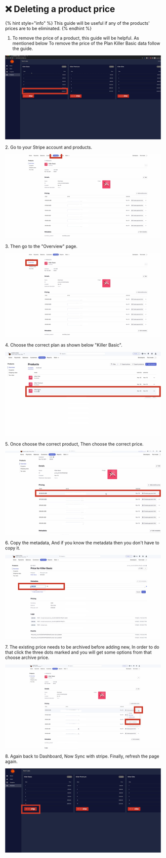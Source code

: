 # ❌ Deleting a product price

{% hint style="info" %}
This guide will be useful if any of the products' prices are to be eliminated.
{% endhint %}

1. To remove the price of a product, this guide will be helpful. As mentioned below To remove the price of the Plan Killer Basic data follow the guide.&#x20;

![](<../.gitbook/assets/Untitled design (24).png>)

2\. Go to your Stripe account and products.

![](<../.gitbook/assets/Untitled design (2) (2).png>)

3\. Then go to the "Overview" page.&#x20;

![](<../.gitbook/assets/Untitled design (1).png>)

4\. Choose the correct plan as shown below "Killer Basic".

![](<../.gitbook/assets/Untitled design (3) (6).png>)

5\. Once choose the correct product, Then choose the correct price.&#x20;

![](<../.gitbook/assets/Untitled design (4) (12).png>)

6\. Copy the metadata, And if you know the metadata then you don't have to copy it.&#x20;

![](<../.gitbook/assets/Untitled design (5) (5).png>)

7\. The existing price needs to be archived before adding new, In order to do that click the three dots marked and you will get some options from that choose archive price.&#x20;

![](<../.gitbook/assets/Untitled design (7) (5).png>)

8\. Again back to Dashboard, Now Sync with stripe. Finally, refresh the page again.&#x20;

![](<../.gitbook/assets/1 (2) (1).png>)

